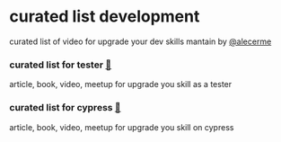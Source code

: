 # curated list development
curated list of video for upgrade your dev skills mantain by [@alecerme](https://github.com/alecerme)

### curated list for tester [:link:](https://github.com/alecerme/curated_list_development/blob/main/testing.md)
article, book, video, meetup for upgrade you skill as a tester

### curated list for cypress [:link:](https://github.com/alecerme/curated_list_development/blob/main/cypress.md)
article, book, video, meetup for upgrade you skill on cypress
